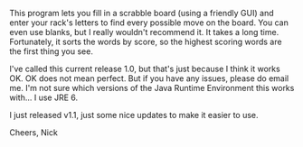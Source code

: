 This program lets you fill in a scrabble board (using a friendly GUI) and enter your rack's letters to find every possible move on the board.  You can even use blanks, but I really wouldn't recommend it.  It takes a long time.  Fortunately, it sorts the words by score, so the highest scoring words are the first thing you see.

I've called this current release 1.0, but that's just because I think it works OK.  OK does not mean perfect.  But if you have any issues, please do email me.  I'm not sure which versions of the Java Runtime Environment this works with...  I use JRE 6.

I just released v1.1, just some nice updates to make it easier to use.

Cheers,
Nick